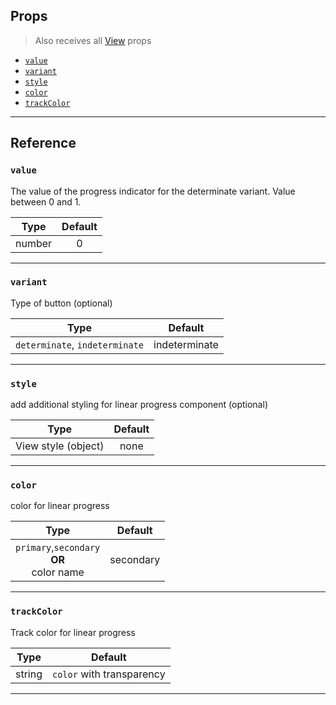 ## Props

> Also receives all
> [View](https://reactnative.dev/docs/view#props) props

- [`value`](#value)
- [`variant`](#variant)
- [`style`](#style)
- [`color`](#color)
- [`trackColor`](#trackColor)

---

## Reference

### `value`

The value of the progress indicator for the determinate variant. Value between 0 and 1.

|  Type  | Default |
| :----: | :-----: |
| number |    0    |

---

### `variant`

Type of button (optional)

|              Type              |    Default    |
| :----------------------------: | :-----------: |
| `determinate`, `indeterminate` | indeterminate |

---

### `style`

add additional styling for linear progress component (optional)

|        Type         | Default |
| :-----------------: | :-----: |
| View style (object) |  none   |

---

### `color`

color for linear progress

|                       Type                       |  Default  |
| :----------------------------------------------: | :-------: |
| `primary`,`secondary` <br/>**OR**<br/>color name | secondary |

---

### `trackColor`

Track color for linear progress

|  Type  |          Default          |
| :----: | :-----------------------: |
| string | `color` with transparency |

---
